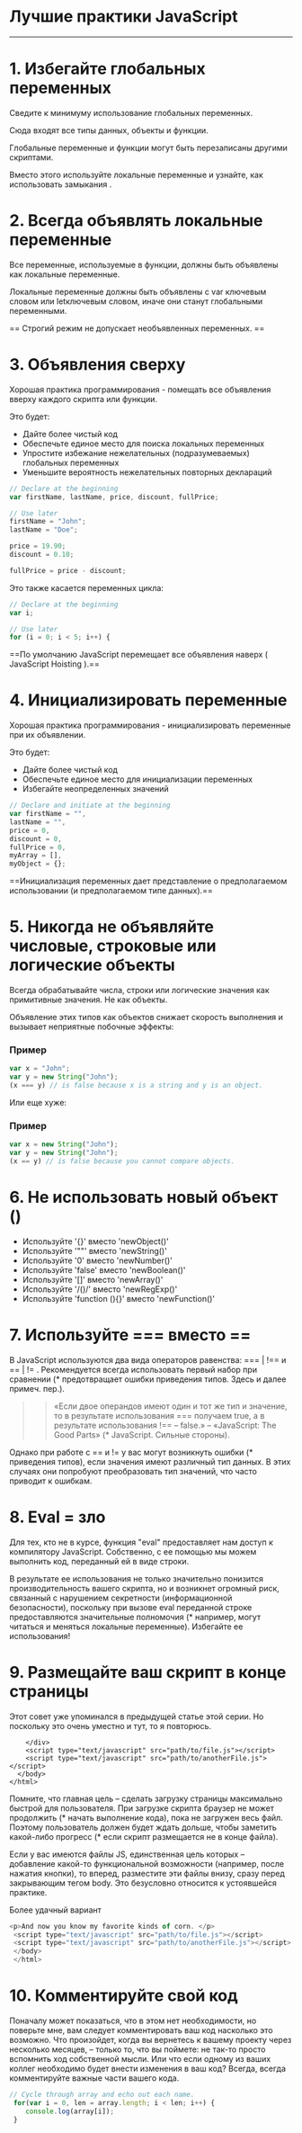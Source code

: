 # Лучшие практики JavaScript

---

# 1. Избегайте глобальных переменных

Сведите к минимуму использование глобальных переменных.

Сюда входят все типы данных, объекты и функции.

Глобальные переменные и функции могут быть перезаписаны другими скриптами.

Вместо этого используйте локальные переменные и узнайте, как использовать замыкания .

# 2. Всегда объявлять локальные переменные

Все переменные, используемые в функции, должны быть объявлены как локальные переменные.

Локальные переменные должны быть объявлены с var ключевым словом или letключевым словом, иначе они станут глобальными переменными.

== Строгий режим не допускает необъявленных переменных. ==

# 3. Объявления сверху

Хорошая практика программирования - помещать все объявления вверху каждого скрипта или функции.

Это будет:

+ Дайте более чистый код
+ Обеспечьте единое место для поиска локальных переменных
+ Упростите избежание нежелательных (подразумеваемых) глобальных переменных
+ Уменьшите вероятность нежелательных повторных деклараций

``` js
// Declare at the beginning
var firstName, lastName, price, discount, fullPrice;

// Use later
firstName = "John";
lastName = "Doe";

price = 19.90;
discount = 0.10;

fullPrice = price - discount;
```

Это также касается переменных цикла:

``` js
// Declare at the beginning
var i;

// Use later
for (i = 0; i < 5; i++) {
```

==По умолчанию JavaScript перемещает все объявления наверх ( JavaScript Hoisting ).==

# 4. Инициализировать переменные

Хорошая практика программирования - инициализировать переменные при их объявлении.

Это будет:

+ Дайте более чистый код
+ Обеспечьте единое место для инициализации переменных
+ Избегайте неопределенных значений

``` js
// Declare and initiate at the beginning
var firstName = "",
lastName = "",
price = 0,
discount = 0,
fullPrice = 0,
myArray = [],
myObject = {};
```

==Инициализация переменных дает представление о предполагаемом использовании (и предполагаемом типе данных).==

# 5. Никогда не объявляйте числовые, строковые или логические объекты

Всегда обрабатывайте числа, строки или логические значения как примитивные значения. Не как объекты.

Объявление этих типов как объектов снижает скорость выполнения и вызывает неприятные побочные эффекты:

### Пример

``` js
var x = "John";             
var y = new String("John");
(x === y) // is false because x is a string and y is an object.
``` 

Или еще хуже:

### Пример

``` js
var x = new String("John");             
var y = new String("John");
(x == y) // is false because you cannot compare objects.
```

# 6. Не использовать новый объект ()

+ Используйте '{}' вместо 'newObject()'
+ Используйте '""' вместо 'newString()'
+ Используйте '0' вместо 'newNumber()'
+ Используйте 'false' вместо 'newBoolean()'
+ Используйте '[]' вместо 'newArray()'
+ Используйте '/()/' вместо 'newRegExp()'
+ Используйте 'function (){}' вместо 'newFunction()'

# 7. Используйте === вместо ==

В JavaScript используются два вида операторов равенства: === | !== и == | != . Рекомендуется всегда использовать первый набор при сравнении (* предотвращает ошибки приведения типов. Здесь и далее примеч. пер.).

>>«Если двое операндов имеют один и тот же тип и значение, то в результате использования === получаем true, а в результате использования !== – false.» – «JavaScript: The Good Parts» (* JavaScript. Сильные стороны).

Однако при работе с == и != у вас могут возникнуть ошибки (* приведения типов), если значения имеют различный тип данных. В этих случаях они попробуют преобразовать тип значений, что часто приводит к ошибкам.

# 8. Eval = зло

Для тех, кто не в курсе, функция "eval" предоставляет нам доступ к компилятору JavaScript. Собственно, с ее помощью мы можем выполнить код, переданный ей в виде строки.

В результате ее использования не только значительно понизится производительность вашего скрипта, но и возникнет огромный риск, связанный с нарушением секретности (информационной безопасности), поскольку при вызове eval переданной строке предоставляются значительные полномочия (* например, могут читаться и меняться  локальные переменные). Избегайте ее использования!

# 9. Размещайте ваш скрипт в конце страницы

Этот совет уже упоминался в предыдущей статье этой серии. Но поскольку это очень уместно и тут, то я повторюсь.

``` 
    </div>
    <script type="text/javascript" src="path/to/file.js"></script>
    <script type="text/javascript" src="path/to/anotherFile.js"></script>
  </body>
</html>
``` 

Помните, что главная цель – сделать загрузку страницы максимально быстрой для пользователя. При загрузке скрипта браузер не может продолжить (* начать выполнение кода), пока не загружен весь файл. Поэтому пользователь должен будет ждать дольше, чтобы заметить какой-либо прогресс (* если скрипт размещается не в конце файла).

Если у вас имеются файлы JS, единственная цель которых – добавление какой-то функциональной возможности (например, после нажатия кнопки), то вперед, разместите эти файлы внизу, сразу перед закрывающим тегом body. Это безусловно относится к устоявшейся практике.

Более удачный вариант

``` js 
<p>And now you know my favorite kinds of corn. </p>
 <script type="text/javascript" src="path/to/file.js"></script>
 <script type="text/javascript" src="path/to/anotherFile.js"></script>
 </body>
 </html>
```

# 10. Комментируйте свой код

Поначалу может показаться, что в этом нет необходимости, но поверьте мне, вам следует комментировать ваш код насколько это возможно. Что произойдет, когда вы вернетесь к вашему проекту через несколько месяцев, – только то, что вы поймете: не так-то просто вспомнить ход собственной мысли. Или что если одному из ваших коллег необходимо будет внести изменения в ваш код? Всегда, всегда комментируйте важные части вашего кода.

``` js 
// Cycle through array and echo out each name. 
 for(var i = 0, len = array.length; i < len; i++) {
    console.log(array[i]);
 }
``` 

















